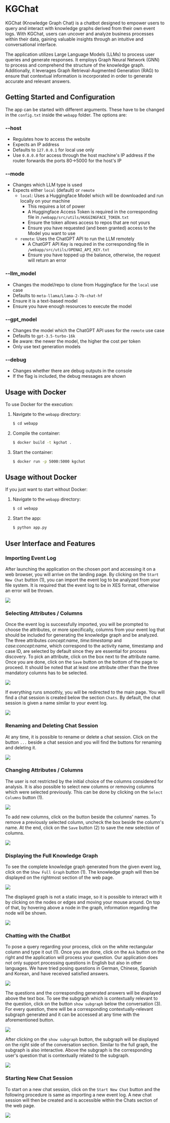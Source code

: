 # KGChat
KGChat (Knowledge Graph Chat) is a chatbot designed to empower users to query and interact with knowledge graphs derived from their own event logs. With KGChat, users can uncover and analyze business processes within their data, gaining valuable insights through an intuitive and conversational interface. 

The application utilizes Large Language Models (LLMs) to process user queries and generate responses. It employs Graph Neural Network (GNN) to process and comprehend the structure of the knowledge graph. Additionally, it leverages Graph Retrieval-Augmented Generation (RAG) to ensure that contextual information is incorporated in order to generate accurate and relevant answers.

## Getting Started and Configuration

The app can be started with different arguments. These have to be changed in the `config.txt` inside the `webapp` folder. The options are:

### --host
- Regulates how to access the website
- Expects an IP address
- Defaults to `127.0.0.1` for local use only
- Use `0.0.0.0` for access through the host machine's IP address if the router forwards the ports 80->5000 for the host's IP

### --mode
- Changes which LLM type is used
- Expects either `local` (default) or `remote`
  - `local`: Uses a Huggingface Model which will be downloaded and run locally on your machine
    - This requires a lot of power
    - A Huggingface Access Token is required in the corresponding file in `/webapp/src/utils/HUGGINGFACE_TOKEN.txt`
    - Ensure the token allows access to repos that are not yours
    - Ensure you have requested (and been granted) access to the Model you want to use
  - `remote`: Uses the ChatGPT API to run the LLM remotely
    - A ChatGPT API Key is required in the corresponding file in `/webapp/src/utils/OPENAI_API_KEY.txt`
    - Ensure you have topped up the balance, otherwise, the request will return an error

### --llm_model
- Changes the model/repo to clone from Huggingface for the `local` use case
- Defaults to `meta-llama/Llama-2-7b-chat-hf`
- Ensure it is a text-based model
- Ensure you have enough resources to execute the model

### --gpt_model
- Changes the model which the ChatGPT API uses for the `remote` use case
- Defaults to `gpt-3.5-turbo-16k`
- Be aware: the newer the model, the higher the cost per token
- Only use text generation models

### --debug
- Changes whether there are debug outputs in the console
- If the flag is included, the debug messages are shown

## Usage with Docker

To use Docker for the execution:

1. Navigate to the `webapp` directory:
    ```sh
    $ cd webapp
    ```
2. Compile the container:
    ```sh
    $ docker build -t kgchat .
    ```
3. Start the container:
    ```sh
    $ docker run -p 5000:5000 kgchat
    ```

## Usage without Docker

If you just want to start without Docker:

1. Navigate to the `webapp` directory:
    ```sh
    $ cd webapp
    ```
2. Start the app:
    ```sh
    $ python app.py
    ```
## User Interface and Features

### Importing Event Log

After launching the application on the chosen port and accessing it on a web browser, you will arrive on the landing page. By clicking on the `Start New Chat` button (1), you can import the event log to be analyzed from your file system. It is required that the event log to be in XES format, otherwise an error will be thrown. 

<img src="User Manual/Picture1.png">

### Selecting Attributes / Columns

Once the event log is successfully imported, you will be prompted to choose the attributes, or more specifically, columns from your event log that should be included for generating the knowledge graph and be analyzed. The three attributes *concept:name*, *time:timestamp* and *case:concept:name*, which correspond to the activity name, timestamp and case ID, are selected by default since they are essential for process discovery. To pick an attribute, click on the box next to the attribute name. Once you are done, click on the `Save` button on the bottom of the page to proceed. It should be noted that at least one attribute other than the three mandatory columns has to be selected.

<img src="User Manual/2.PNG"> 

If everything runs smoothly, you will be redirected to the main page. You will find a chat session is created below the section `Chats`. By default, the chat session is given a name similar to your event log.


<img src="User Manual/4.PNG">

### Renaming and Deleting Chat Session
At any time, it is possible to rename or delete a chat session. Click on the button `...` beside a chat session and you will find the buttons for renaming and deleting it. 

<img src="User Manual/Picture5.png">

### Changing Attributes / Columns
The user is not restricted by the initial choice of the columns considered for analysis. It is also possible to select new columns or removing columns which were selected previously. This can be done by clicking on the `Select Columns` button (1). 

<img src="User Manual/Picture2.png">

To add new columns, click on the button beside the columns' names. To remove a previously selected column, uncheck the box beside the column's name. At the end, click on the `Save` button (2) to save the new selection of columns. 

<img src="User Manual/Picture3.png">

### Displaying the Full Knowledge Graph

To see the complete knowledge graph generated from the given event log, click on the `Show Full Graph` button (1). The knowledge graph will then be displayed on the rightmost section of the web page. 

<img src="User Manual/Picture4.png">

The displayed graph is not a static image, so it is possible to interact with it by clicking on the nodes or edges and moving your mouse around. On top of that, by hovering above a node in the graph, information regarding the node will be shown. 

<img src="User Manual/7.png">

### Chatting with the ChatBot

To pose a query regarding your process, click on the white rectangular column and type it out (1). Once you are done, click on the `Ask` button on the right and the application will process your question. Our application does not only support processing questions in English but also in other languages. We have tried posing questions in German, Chinese, Spanish and Korean, and have received satisfied answers. 

<img src="User Manual/Picture6.png">

The questions and the corresponding generated answers will be displayed above the text box. To see the subgraph which is contextually relevant to the question, click on the button `show subgraph` below the conversation (3). For every question, there will be a corresponding contextually-relevant subgraph generated and it can be accessed at any time with the aforementioned button. 

<img src="User Manual/Picture7.png">

After clicking on the `show subgraph` button, the subgraph will be displayed on the right side of the conversation section. Similar to the full graph, the subgraph is also interactive. Above the subgraph is the corresponding user's question that is contextually related to the subgraph.  

<img src="User Manual/11.png">

### Starting New Chat Session

To start on a new chat session, click on the `Start New Chat` button and the following procedure is same as importing a new event log. A new chat session will then be created and is accessible within the Chats section of the web page. 

<img src="User Manual/Picture8.PNG">
